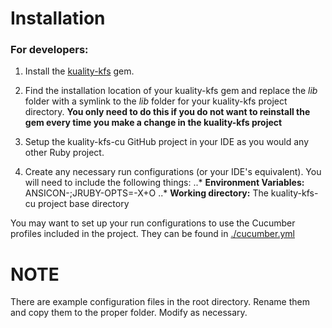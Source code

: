 Installation
============

### For developers:

1) Install the [kuality-kfs](https://github.com/CU-CommunityApps/kuality-kfs) gem.

2) Find the installation location of your kuality-kfs gem and replace the *lib* folder
   with a symlink to the *lib* folder for your kuality-kfs project directory.
   **You only need to do this if you do not want to reinstall the gem every time
   you make a change in the kuality-kfs project**

3) Setup the kuality-kfs-cu GitHub project in your IDE as you would any other Ruby project.

4) Create any necessary run configurations (or your IDE's equivalent).
   You will need to include the following things:
..* **Environment Variables:** ANSICON-;JRUBY-OPTS=-X+O
..* **Working directory:** The kuality-kfs-cu project base directory

You may want to set up your run configurations to use the Cucumber profiles included
in the project. They can be found in [./cucumber.yml](./cucumber.yml)

NOTE
====
There are example configuration files in the root directory.  Rename them and copy them to the proper folder.  Modify as necessary.

